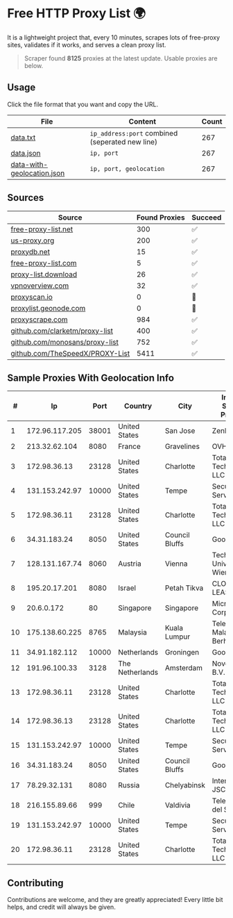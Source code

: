 
# Free HTTP Proxy List 🌍

It is a lightweight project that, every 10 minutes, scrapes lots of free-proxy sites, validates if it works, and serves a clean proxy list.


> Scraper found **8125** proxies at the latest update. Usable proxies are below.

## Usage

Click the file format that you want and copy the URL.


|File|Content|Count|
|----|-------|-----|
|[data.txt](https://raw.githubusercontent.com/themiralay/Proxy-List-World/master/data.txt)|`ip_address:port` combined (seperated new line)|267|
|[data.json](https://raw.githubusercontent.com/themiralay/Proxy-List-World/master/data.json)|`ip, port`|267|
|[data-with-geolocation.json](https://raw.githubusercontent.com/themiralay/Proxy-List-World/master/data-with-geolocation.json)|`ip, port, geolocation`|267|

## Sources

|Source|Found Proxies|Succeed|
|------|-------------|-------|
|[free-proxy-list.net](https://free-proxy-list.net)|300|✅|
|[us-proxy.org](https://www.us-proxy.org)|200|✅|
|[proxydb.net](http://proxydb.net)|15|✅|
|[free-proxy-list.com](https://free-proxy-list.com/?page=&port=&type%5B%5D=http&type%5B%5D=https&up_time=0&search=Search)|5|✅|
|[proxy-list.download](https://www.proxy-list.download/HTTP)|26|✅|
|[vpnoverview.com](https://vpnoverview.com/privacy/anonymous-browsing/free-proxy-servers)|32|✅|
|[proxyscan.io](https://www.proxyscan.io)|0|🚫|
|[proxylist.geonode.com](https://proxylist.geonode.com/api/proxy-list?limit=300&page=1&sort_by=lastChecked&sort_type=desc&protocols=http,https)|0|🚫|
|[proxyscrape.com](https://api.proxyscrape.com/v2/?request=displayproxies&protocol=http&timeout=10000&country=all&ssl=all&anonymity=all)|984|✅|
|[github.com/clarketm/proxy-list](https://raw.githubusercontent.com/clarketm/proxy-list/master/proxy-list-raw.txt)|400|✅|
|[github.com/monosans/proxy-list](https://raw.githubusercontent.com/monosans/proxy-list/main/proxies/http.txt)|752|✅|
|[github.com/TheSpeedX/PROXY-List](https://raw.githubusercontent.com/TheSpeedX/PROXY-List/master/http.txt)|5411|✅|


## Sample Proxies With Geolocation Info

|#|Ip|Port|Country|City|Internet Service Provider|
|-|--|----|-------|----|-------------------------|
|1|172.96.117.205|38001|United States|San Jose|Zenlayer Inc|
|2|213.32.62.104|8080|France|Gravelines|OVH SAS|
|3|172.98.36.13|23128|United States|Charlotte|Total Uptime Technologies, LLC|
|4|131.153.242.97|10000|United States|Tempe|Secured Servers LLC|
|5|172.98.36.11|23128|United States|Charlotte|Total Uptime Technologies, LLC|
|6|34.31.183.24|8050|United States|Council Bluffs|Google LLC|
|7|128.131.167.74|8060|Austria|Vienna|Technische Universitat Wien|
|8|195.20.17.201|8080|Israel|Petah Tikva|CLOUD LEASE Ltd|
|9|20.6.0.172|80|Singapore|Singapore|Microsoft Corporation|
|10|175.138.60.225|8765|Malaysia|Kuala Lumpur|Telekom Malaysia Berhad|
|11|34.91.182.112|10000|Netherlands|Groningen|Google LLC|
|12|191.96.100.33|3128|The Netherlands|Amsterdam|NovoServe B.V.|
|13|172.98.36.11|23128|United States|Charlotte|Total Uptime Technologies, LLC|
|14|172.98.36.13|23128|United States|Charlotte|Total Uptime Technologies, LLC|
|15|131.153.242.97|10000|United States|Tempe|Secured Servers LLC|
|16|34.31.183.24|8050|United States|Council Bluffs|Google LLC|
|17|78.29.32.131|8080|Russia|Chelyabinsk|Intersvyaz-2 JSC|
|18|216.155.89.66|999|Chile|Valdivia|Telefonica del Sur S.A.|
|19|131.153.242.97|10000|United States|Tempe|Secured Servers LLC|
|20|172.98.36.11|23128|United States|Charlotte|Total Uptime Technologies, LLC|



## Contributing

Contributions are welcome, and they are greatly appreciated! Every
little bit helps, and credit will always be given.

